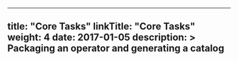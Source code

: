 
---
title: "Core Tasks"
linkTitle: "Core Tasks"
weight: 4
date: 2017-01-05
description: >
  Packaging an operator and generating a catalog
---